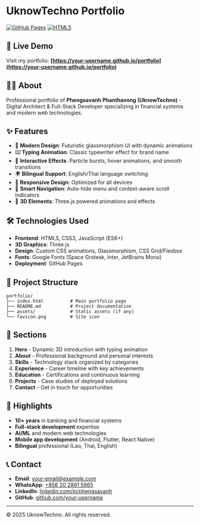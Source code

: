 # UknowTechno Portfolio

[![GitHub Pages](https://img.shields.io/badge/Deployed%20on-GitHub%20Pages-blue)](https://your-username.github.io/portfolio)
[![HTML5](https://img.shields.io/badge/Built%20with-HTML5%20%7C%20CSS3%20%7C%20JavaScript-brightgreen)](https://github.com/your-username/portfolio)

## 🚀 Live Demo
Visit my portfolio: **[https://your-username.github.io/portfolio](https://your-username.github.io/portfolio)**

## 👨‍💻 About
Professional portfolio of **Phengsavanh Phanthavong (UknowTechno)** - Digital Architect & Full-Stack Developer specializing in financial systems and modern web technologies.

## ✨ Features
- 🎨 **Modern Design**: Futuristic glassmorphism UI with dynamic animations
- ⌨️ **Typing Animation**: Classic typewriter effect for brand name
- 🌟 **Interactive Effects**: Particle bursts, hover animations, and smooth transitions  
- 🌍 **Bilingual Support**: English/Thai language switching
- 📱 **Responsive Design**: Optimized for all devices
- 🎯 **Smart Navigation**: Auto-hide menu and context-aware scroll indicators
- 🔮 **3D Elements**: Three.js powered animations and effects

## 🛠️ Technologies Used
- **Frontend**: HTML5, CSS3, JavaScript (ES6+)
- **3D Graphics**: Three.js
- **Design**: Custom CSS animations, Glassmorphism, CSS Grid/Flexbox
- **Fonts**: Google Fonts (Space Grotesk, Inter, JetBrains Mono)
- **Deployment**: GitHub Pages

## 📁 Project Structure
```
portfolio/
├── index.html          # Main portfolio page
├── README.md           # Project documentation
├── assets/             # Static assets (if any)
└── favicon.png         # Site icon
```

## 🎯 Sections
1. **Hero** - Dynamic 3D introduction with typing animation
2. **About** - Professional background and personal interests
3. **Skills** - Technology stack organized by categories
4. **Experience** - Career timeline with key achievements
5. **Education** - Certifications and continuous learning
6. **Projects** - Case studies of deployed solutions
7. **Contact** - Get in touch for opportunities

## 🌟 Highlights
- **10+ years** in banking and financial systems
- **Full-stack development** expertise
- **AI/ML** and modern web technologies
- **Mobile app development** (Android, Flutter, React Native)
- **Bilingual** professional (Lao, Thai, English)

## 📞 Contact
- **Email**: [your-email@example.com](mailto:your-email@example.com)
- **WhatsApp**: [+856 20 2891 5965](https://wa.me/8562028915965)
- **LinkedIn**: [linkedin.com/in/phengsavanh](https://linkedin.com/in/phengsavanh)
- **GitHub**: [github.com/your-username](https://github.com/Pjeicw)

---
© 2025 UknowTechno. All rights reserved.

